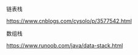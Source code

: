 链表栈

https://www.cnblogs.com/cysolo/p/3577542.html

数组栈

https://www.runoob.com/java/data-stack.html



